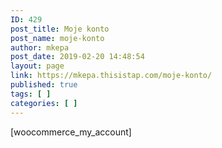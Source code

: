 ```yaml
---
ID: 429
post_title: Moje konto
post_name: moje-konto
author: mkepa
post_date: 2019-02-20 14:48:54
layout: page
link: https://mkepa.thisistap.com/moje-konto/
published: true
tags: [ ]
categories: [ ]
---
```

[woocommerce_my_account]
